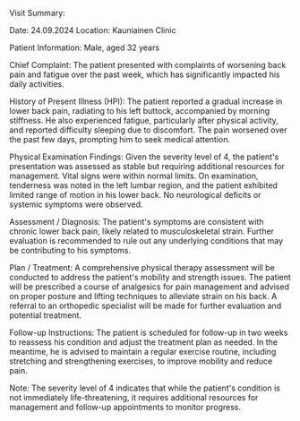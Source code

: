 Visit Summary:

Date: 24.09.2024
Location: Kauniainen Clinic

Patient Information:
Male, aged 32 years

Chief Complaint:
The patient presented with complaints of worsening back pain and fatigue over the past week, which has significantly impacted his daily activities.

History of Present Illness (HPI):
The patient reported a gradual increase in lower back pain, radiating to his left buttock, accompanied by morning stiffness. He also experienced fatigue, particularly after physical activity, and reported difficulty sleeping due to discomfort. The pain worsened over the past few days, prompting him to seek medical attention.

Physical Examination Findings:
Given the severity level of 4, the patient's presentation was assessed as stable but requiring additional resources for management. Vital signs were within normal limits. On examination, tenderness was noted in the left lumbar region, and the patient exhibited limited range of motion in his lower back. No neurological deficits or systemic symptoms were observed.

Assessment / Diagnosis:
The patient's symptoms are consistent with chronic lower back pain, likely related to musculoskeletal strain. Further evaluation is recommended to rule out any underlying conditions that may be contributing to his symptoms.

Plan / Treatment:
A comprehensive physical therapy assessment will be conducted to address the patient's mobility and strength issues. The patient will be prescribed a course of analgesics for pain management and advised on proper posture and lifting techniques to alleviate strain on his back. A referral to an orthopedic specialist will be made for further evaluation and potential treatment.

Follow-up Instructions:
The patient is scheduled for follow-up in two weeks to reassess his condition and adjust the treatment plan as needed. In the meantime, he is advised to maintain a regular exercise routine, including stretching and strengthening exercises, to improve mobility and reduce pain.

Note: The severity level of 4 indicates that while the patient's condition is not immediately life-threatening, it requires additional resources for management and follow-up appointments to monitor progress.